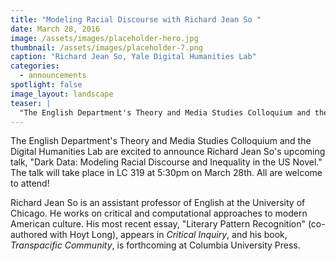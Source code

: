 ```yaml
---
title: "Modeling Racial Discourse with Richard Jean So "
date: March 28, 2016
image: /assets/images/placeholder-hero.jpg
thumbnail: /assets/images/placeholder-7.png
caption: "Richard Jean So, Yale Digital Humanities Lab"
categories: 
  - announcements
spotlight: false 
image_layout: landscape
teaser: |
  "The English Department's Theory and Media Studies Colloquium and the Digital Humanities Lab are excited to announce Richard Jean So's upcoming talk, Dark Data: Modeling Racial Discourse and..."
---
```


The English Department's Theory and Media Studies Colloquium and the Digital Humanities Lab are excited to announce Richard Jean So's upcoming talk, "Dark Data: Modeling Racial Discourse and Inequality in the US Novel." The talk will take place in LC 319 at 5:30pm on March 28th. All are welcome to attend!

Richard Jean So is an assistant professor of English at the University of Chicago. He works on critical and computational approaches to modern American culture. His most recent essay, "Literary Pattern Recognition" (co-authored with Hoyt Long), appears in *Critical Inquiry*, and his book, *Transpacific Community*, is forthcoming at Columbia University Press.
